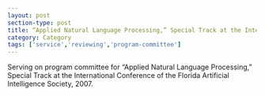 ```yaml
---
layout: post
section-type: post
title: “Applied Natural Language Processing,” Special Track at the International Conference of the Florida Artificial Intelligence Society.
category: Category
tags: ['service','reviewing','program-committee']
---
```

Serving on program committee for “Applied Natural Language Processing,” Special Track at the International Conference of the Florida Artificial Intelligence Society, 2007.

